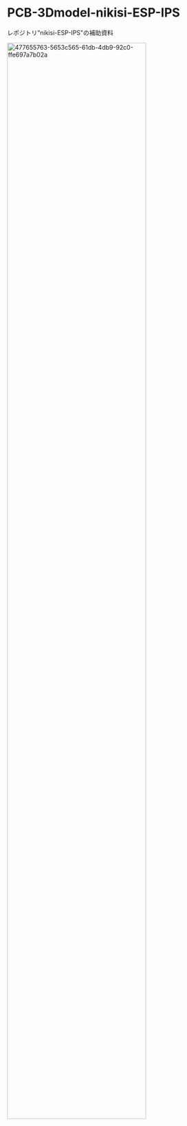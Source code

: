 # PCB-3Dmodel-nikisi-ESP-IPS
レポジトリ"nikisi-ESP-IPS"の補助資料

<img width="80%" alt="477655763-5653c565-61db-4db9-92c0-ffe697a7b02a" src="https://github.com/user-attachments/assets/3b9ccc98-ae44-4576-8508-00442c8a71e8" />
